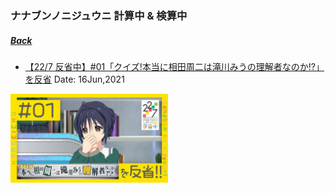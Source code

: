 ### ナナブンノニジュウニ 計算中 & 検算中
##### [Back](../YouTube_List.md)

- [【22/7 反省中】#01「クイズ!本当に相田周二は滝川みうの理解者なのか!?」を反省](20210616_Hanseichu01.md)
Date: 16Jun,2021<br>
<img src="../../../Img/KeisanchuYT/20210616_Hanseichu01.jpg" width="50%">
